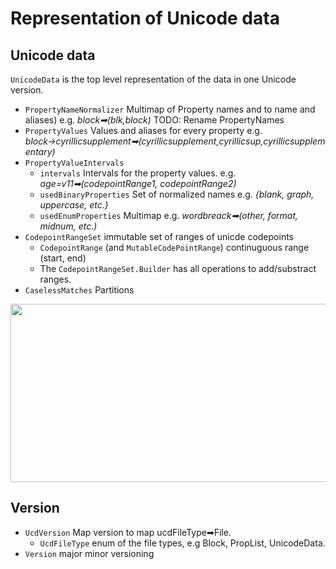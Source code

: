 # Representation of Unicode data

## Unicode data
`UnicodeData` is the top level representation of the data in one Unicode
version.

* `PropertyNameNormalizer`
  Multimap of Property names and to name and aliases)
  e.g. *block➡(blk,block)*
  TODO: Rename PropertyNames
* `PropertyValues`
  Values and aliases for every property
  e.g. *block→cyrillicsupplement➡(cyrillicsupplement,cyrillicsup,cyrillicsupplementary)*
* `PropertyValueIntervals`
  - `intervals` Intervals for the property values.
    e.g. *age=v11➡(codepointRange1, codepointRange2)*
  - `usedBinaryProperties` Set of normalized names
    e.g. *{blank, graph, uppercase, etc.}*
  - `usedEnumProperties` Multimap
    e.g. *wordbreack➡(other, format, midnum, etc.)*
* `CodepointRangeSet` immutable set of ranges of unicde codepoints
  * `CodepointRange` (and `MutableCodePointRange`) continuguous range (start, end)
  * The `CodepointRangeSet.Builder` has all operations to add/substract ranges.
* `CaselessMatches` Partitions

<img src="https://yuml.me/jflex/ucd.png" width="1048" height="285">

## Version
* `UcdVersion` Map version to map ucdFileType➡File.
  - `UcdFileType` enum of the file types, e.g Block, PropList, UnicodeData.
* `Version` major minor versioning
